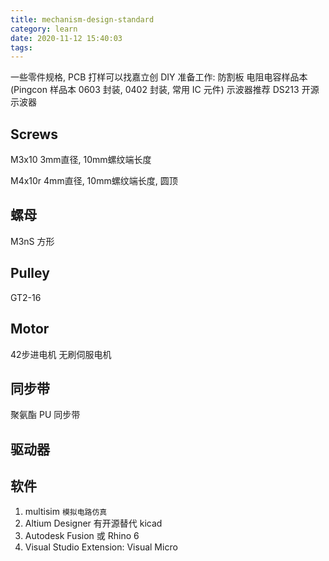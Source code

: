 ```yaml
---
title: mechanism-design-standard
category: learn
date: 2020-11-12 15:40:03
tags:
---
```


一些零件规格, PCB 打样可以找嘉立创
DIY 准备工作:
防割板
电阻电容样品本(Pingcon 样品本 0603 封装, 0402 封装, 常用 IC 元件)
示波器推荐 DS213 开源示波器

<!-- more -->

## Screws

M3x10 3mm直径, 10mm螺纹端长度

M4x10r 4mm直径, 10mm螺纹端长度, 圆顶

## 螺母

M3nS 方形

## Pulley

GT2-16

## Motor

42步进电机
无刷伺服电机

## 同步带

聚氨酯 PU 同步带

## 驱动器

## 软件

1. multisim `模拟电路仿真`
2. Altium Designer 有开源替代 kicad
3. Autodesk Fusion 或 Rhino 6
4. Visual Studio Extension: Visual Micro